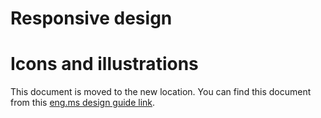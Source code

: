 <a name="responsive-design"></a>
# Responsive design
<a name="icons-and-illustrations"></a>
# Icons and illustrations

This document is moved to the new location. You can find this document from this [eng.ms design guide link](https://eng.ms/docs/products/azure-portal-framework-ibizafx/designguide).